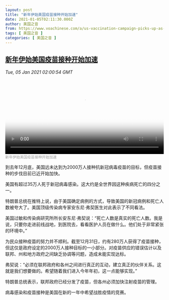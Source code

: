 ```yaml
---
layout: post
title: "新年伊始美国疫苗接种开始加速"
date: 2021-01-05T02:11:30.000Z
author: 美国之音
from: https://www.voachinese.com/a/us-vaccination-campaign-picks-up-as-nation-hits-new-milestone-20210104/5724406.html
tags: [ 美国之音 ]
categories: [ 美国之音 ]
---
```

<!--1609812690000-->
[新年伊始美国疫苗接种开始加速](https://www.voachinese.com/a/us-vaccination-campaign-picks-up-as-nation-hits-new-milestone-20210104/5724406.html)
------

<div>
<div><i>Tue, 05 Jan 2021 02:00:54 GMT</i></div><video poster="https://images.weserv.nl?url=gdb.voanews.com/12d4e56b-f9b8-4dca-9db9-83fc8c9acf35_tv_r1_s_w900.jpg" src="https://av.voanews.com/Videoroot/Pangeavideo/2021/01/1/12/12d4e56b-f9b8-4dca-9db9-83fc8c9acf35_240p.mp4" style="width:100%" controls></video><div><small style="color: #999;">新年伊始美国疫苗接种开始加速</small></div><p>到去年12月底，美国远未达到为2000万人接种抗新冠病毒疫苗的目标，但疫苗接种的步伐目前已近开始加快。</p><p>美国有超过35万人死于新冠病毒感染。这大约是全世界因这种疾病死亡的四分之一。</p><p>特朗普总统在推特上说，由于美国确定病例的方式，导致美国的新冠病例和死亡人数被夸大了。美国顶级传染病专家安东尼·弗契医生对此表示了不同看法。</p><p>美国过敏和传染病研究所所长安东尼·弗契说：“死亡人数是真实的死亡人数。我是说，只要你走进前线战地，到医院去，看看医护人员在做什么。他们处于非常紧张的环境中。”</p><p>为民众接种疫苗的努力并不顺利。截至12月31日，约有280万人获得了疫苗接种，但这仅是政府设定的2000万人接种目标的一小部分。对疫苗供应的错误估计以及联邦、州和地方政府之间缺乏协调等问题，造成未能实现达标。</p><p>弗契说：“必须在联邦政府和各州之间进行真正的互动，建立真正的伙伴关系。这就是我们想要做的。希望随着我们进入今年年初，这一点能够实现。”</p><p>特朗普总统表示，联邦政府已经分发了疫苗，但各州必须加快注射疫苗的管理。</p><p>病毒感染和疫苗接种是美国在新的一年中希望战胜疫情的竞赛。</p>
</div>
